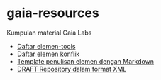 # gaia-resources
Kumpulan material Gaia Labs

- [Daftar elemen-tools](./Elements/daftar-elemen-per-tool.csv)
- [Daftar elemen konflik](./Elements/daftar-elemen-konflik.csv)
- [Template penulisan elemen dengan Markdown](./Elements/template-data-elemen.md)
- [DRAFT Repository dalam format XML](./Elements/GB-Elements-raw.xml)
